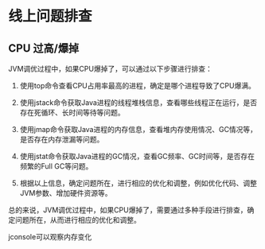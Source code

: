 # 线上问题排查



## CPU 过高/爆掉

JVM调优过程中，如果CPU爆掉了，可以通过以下步骤进行排查：

1. 使用top命令查看CPU占用率最高的进程，确定是哪个进程导致了CPU爆满。

2. 使用jstack命令获取Java进程的线程堆栈信息，查看哪些线程正在运行，是否存在死循环、长时间等待等问题。

3. 使用jmap命令获取Java进程的内存信息，查看堆内存使用情况、GC情况等，是否存在内存泄漏等问题。

4. 使用jstat命令获取Java进程的GC情况，查看GC频率、GC时间等，是否存在频繁的Full GC等问题。

5. 根据以上信息，确定问题所在，进行相应的优化和调整，例如优化代码、调整JVM参数、增加硬件资源等。

总的来说，JVM调优过程中，如果CPU爆掉了，需要通过多种手段进行排查，确定问题所在，从而进行相应的优化和调整。



jconsole可以观察内存变化
